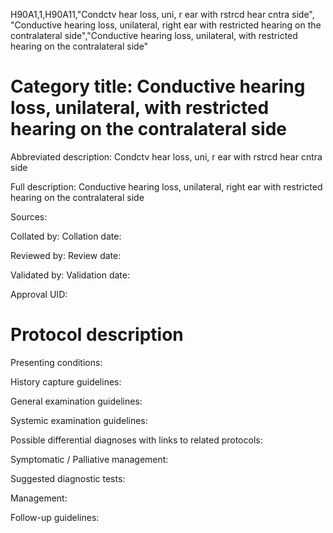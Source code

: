 H90A1,1,H90A11,"Condctv hear loss, uni, r ear with rstrcd hear cntra side", "Conductive hearing loss, unilateral, right ear with restricted hearing on the contralateral side","Conductive hearing loss, unilateral, with restricted hearing on the contralateral side"
# Category title: Conductive hearing loss, unilateral, with restricted hearing on the contralateral side

Abbreviated description: Condctv hear loss, uni, r ear with rstrcd hear cntra side

Full description: Conductive hearing loss, unilateral, right ear with restricted hearing on the contralateral side

Sources:

Collated by:
Collation date:

Reviewed by:
Review date:

Validated by:
Validation date:

Approval UID:

# Protocol description

Presenting conditions:

History capture guidelines:

General examination guidelines:

Systemic examination guidelines:

Possible differential diagnoses with links to related protocols:

Symptomatic / Palliative management:

Suggested diagnostic tests:

Management:

Follow-up guidelines:
